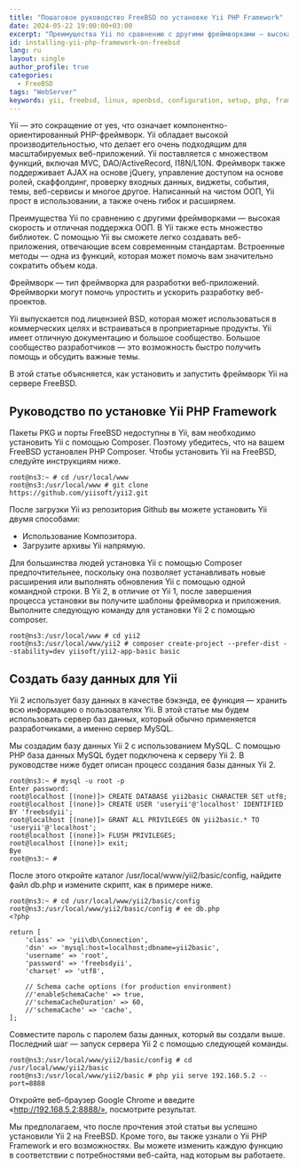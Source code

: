 ```yaml
---
title: "Пошаговое руководство FreeBSD по установке Yii PHP Framework"
date: 2024-05-22 19:00:00+03:00
excerpt: "Преимущества Yii по сравнению с другими фреймворками — высокая скорость и отличная поддержка ООП."
id: installing-yii-php-framework-on-freebsd
lang: ru
layout: single
author_profile: true
categories:
  - FreeBSD
tags: "WebServer"
keywords: yii, freebsd, linux, openbsd, configuration, setup, php, framework
---
```


Yii — это сокращение от yes, что означает компонентно-ориентированный PHP-фреймворк. Yii обладает высокой производительностью, что делает его очень подходящим для масштабируемых веб-приложений. Yii поставляется с множеством функций, включая MVC, DAO/ActiveRecord, I18N/L10N. Фреймворк также поддерживает AJAX на основе jQuery, управление доступом на основе ролей, скаффолдинг, проверку входных данных, виджеты, события, темы, веб-сервисы и многое другое. Написанный на чистом ООП, Yii прост в использовании, а также очень гибок и расширяем.

Преимущества Yii по сравнению с другими фреймворками — высокая скорость и отличная поддержка ООП. В Yii также есть множество библиотек. С помощью Yii вы сможете легко создавать веб-приложения, отвечающие всем современным стандартам. Встроенные методы — одна из функций, которая может помочь вам значительно сократить объем кода.

Фреймворк — тип фреймворка для разработки веб-приложений. Фреймворки могут помочь упростить и ускорить разработку веб-проектов.

Yii выпускается под лицензией BSD, которая может использоваться в коммерческих целях и встраиваться в проприетарные продукты. Yii имеет отличную документацию и большое сообщество. Большое сообщество разработчиков — это возможность быстро получить помощь и обсудить важные темы.

В этой статье объясняется, как установить и запустить фреймворк Yii на сервере FreeBSD.

## Руководство по установке Yii PHP Framework
Пакеты PKG и порты FreeBSD недоступны в Yii, вам необходимо установить Yii с помощью Composer. Поэтому убедитесь, что на вашем FreeBSD установлен PHP Composer. Чтобы установить Yii на FreeBSD, следуйте инструкциям ниже.

```
root@ns3:~ # cd /usr/local/www
root@ns3:/usr/local/www # git clone https://github.com/yiisoft/yii2.git
```

После загрузки Yii из репозитория Github вы можете установить Yii двумя способами:
- Использование Композитора.
- Загрузите архивы Yii напрямую.

Для большинства людей установка Yii с помощью Composer предпочтительнее, поскольку она позволяет устанавливать новые расширения или выполнять обновления Yii с помощью одной командной строки. В Yii 2, в отличие от Yii 1, после завершения процесса установки вы получите шаблоны фреймворка и приложения. Выполните следующую команду для установки Yii 2 с помощью composer.

```
root@ns3:/usr/local/www # cd yii2
root@ns3:/usr/local/www/yii2 # composer create-project --prefer-dist --stability=dev yiisoft/yii2-app-basic basic
```

## Создать базу данных для Yii
Yii 2 использует базу данных в качестве бэкэнда, ее функция — хранить всю информацию о пользователях Yii. В этой статье мы будем использовать сервер баз данных, который обычно применяется разработчиками, а именно сервер MySQL.

Мы создадим базу данных Yii 2 с использованием MySQL. С помощью PHP база данных MySQL будет подключена к серверу Yii 2. В руководстве ниже будет описан процесс создания базы данных Yii 2.

```
root@ns3:~ # mysql -u root -p
Enter password:
root@localhost [(none)]> CREATE DATABASE yii2basic CHARACTER SET utf8;
root@localhost [(none)]> CREATE USER 'useryii'@'localhost' IDENTIFIED BY 'freebsdyii';
root@localhost [(none)]> GRANT ALL PRIVILEGES ON yii2basic.* TO 'useryii'@'localhost';
root@localhost [(none)]> FLUSH PRIVILEGES;
root@localhost [(none)]> exit;
Bye
root@ns3:~ #
```

После этого откройте каталог /usr/local/www/yii2/basic/config, найдите файл db.php и измените скрипт, как в примере ниже.

```
root@ns3:~ # cd /usr/local/www/yii2/basic/config
root@ns3:/usr/local/www/yii2/basic/config # ee db.php
<?php

return [
    'class' => 'yii\db\Connection',
    'dsn' => 'mysql:host=localhost;dbname=yii2basic',
    'username' => 'root',
    'password' => 'freebsdyii',
    'charset' => 'utf8',

    // Schema cache options (for production environment)
    //'enableSchemaCache' => true,
    //'schemaCacheDuration' => 60,
    //'schemaCache' => 'cache',
];
```

Совместите пароль с паролем базы данных, который вы создали выше. Последний шаг — запуск сервера Yii 2 с помощью следующей команды.

```
root@ns3:/usr/local/www/yii2/basic/config # cd /usr/local/www/yii2/basic
root@ns3:/usr/local/www/yii2/basic # php yii serve 192.168.5.2 --port=8888
```

Откройте веб-браузер Google Chrome и введите «http://192.168.5.2:8888/», посмотрите результат.

Мы предполагаем, что после прочтения этой статьи вы успешно установили Yii 2 на FreeBSD. Кроме того, вы также узнали о Yii PHP Framework и его возможностях. Вы можете изменить каждую функцию в соответствии с потребностями веб-сайта, над которым вы работаете.



